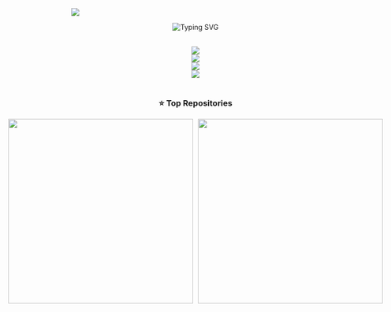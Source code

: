 <img src="https://wallpapers.com/images/hd/cyberpunk-city-background-zydka6wgso9qt0ba.jpg">

<p align="center">
 <img src="https://readme-typing-svg.herokuapp.com?font=Roboto+Mono&pause=2500&color=F9F9FB&center=true&vCenter=true&width=600&lines=Hi+I'm+Nicolas+Alves;Full+Stack+Developer" alt="Typing SVG" />
</p>



<br/>

<div align="center">
  <img src="https://skillicons.dev/icons?i=nodejs,mongodb,gitlab,arduino,nextjs,tailwind" /><br>
    <img src="https://skillicons.dev/icons?i=bootstrap,html,css,vscode,github,git" /><br>
    <img src="https://skillicons.dev/icons?i=c,bash,ubuntu,python,figma,pycharm" /><br>
    <img src="https://skillicons.dev/icons?i=cpp,cs,java,pwsh,javascript,mysql" /><br>
</div>

<br/>


<div align="center">
  <h3>⭐️ Top Repositories</h3>
  <div style="display: flex; justify-content: center; gap: 10px;">
    <a href="https://github.com/Nicolas-Alves23/threejs.git">
        <img width=375 src="https://github-readme-stats.vercel.app/api/pin/?username=Nicolas-Alves23&repo=ThreeJS&theme=light&title_color=000000&icon_color=000000&text_color=000000&bg_color=ffffff" />
        </a>
    <a href="https://github.com/Nicolas-Alves23/navis.nv.git">
        <img width=375 src="https://github-readme-stats.vercel.app/api/pin/?username=Nicolas-Alves23&repo=pwbe&theme=light&title_color=000000&icon_color=000000&text_color=000000&bg_color=ffffff" />
    </a>
</div>
